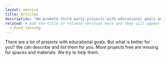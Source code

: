 ```yaml
---
layout: service
title: Articles
description: "We promote third party projects with educational goals and prepare materials for them."
related: # Add the title of related services here and they will appear at the bottom of the page
  - Fund raising
---
```

There are a lot of projects with educational goals. But what is better for you? We can describe and list them for you.
More projects free are missing for spaces and materials. We try to help them.